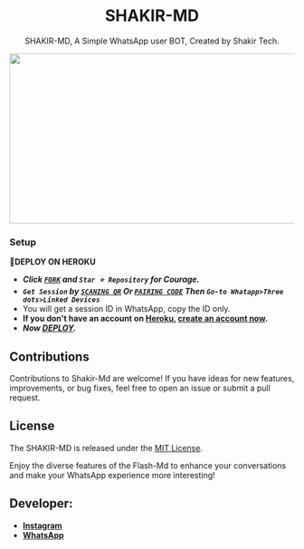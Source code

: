  <h1 align="center"> SHAKIR-MD </h1>
<p align="center"> SHAKIR-MD, A Simple WhatsApp user BOT, Created by Shakir Tech.
</p>

 
<img src="https://telegra.ph/file/e001c688ec9c283c01ee5.jpg" width="700" height="300"/>



### Setup

**📌DEPLOY ON HEROKU**
   - ***Click [`FORK`](https://github.com/shakirofficial/SHAKIR-MD/fork) and `Star ⭐ Repository` for Courage.***
   - ***`Get Session` by [`SCANING QR`](https://flash-md-qr.onrender.com) Or [`PAIRING CODE`](https://flashmd-session-5fea4d73011f.herokuapp.com/pair) Then `Go-to Whatapp>Three dots>Linked Devices`***
   - You will get a session ID in WhatsApp, copy the ID only.
   - **If you don't have an account on [Heroku](https://signup.heroku.com/), [create an account now](https://signup.heroku.com/).**
   - ***Now [DEPLOY](https://dashboard.heroku.com/new?template=https://https:github.com/shakirofficial/SHAKIR-MD).***


## Contributions

Contributions to Shakir-Md are welcome! If you have ideas for new features, improvements, or bug fixes, feel free to open an issue or submit a pull request.

## License

The SHAKIR-MD is released under the [MIT License](https://opensource.org/licenses/MIT).

Enjoy the diverse features of the Flash-Md  to enhance your conversations and make your WhatsApp experience more interesting!

## Developer:

- [**Instagram**](https://instagram.com/france.king1)
- [**WhatsApp**](https://wa.me/254757835036)

